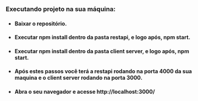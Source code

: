 

### Executando projeto na sua máquina:
- ####  Baixar o repositório.
- ####  Executar npm install dentro da pasta restapi, e logo após, npm start.
- ####  Executar npm install dentro da pasta client server, e logo após, npm start.
- ####  Após estes passos você terá a restapi rodando na porta 4000 da sua maquina e o client server rodando na porta 3000.
- ####  Abra o seu navegador e acesse http://localhost:3000/
